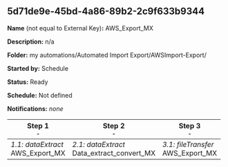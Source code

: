 ## 5d71de9e-45bd-4a86-89b2-2c9f633b9344

**Name** (not equal to External Key)**:** AWS_Export_MX

**Description:** n/a

**Folder:** my automations/Automated Import Export/AWSImport-Export/

**Started by:** Schedule

**Status:** Ready

**Schedule:** Not defined

**Notifications:** _none_


| Step 1<br>_<small>-</small>_ | Step 2<br>_<small>-</small>_ | Step 3<br>_<small>-</small>_ |
| --- | --- | --- |
| _1.1: dataExtract_<br>AWS_Export_MX | _2.1: dataExtract_<br>Data_extract_convert_MX | _3.1: fileTransfer_<br>AWS_Export_MX |
